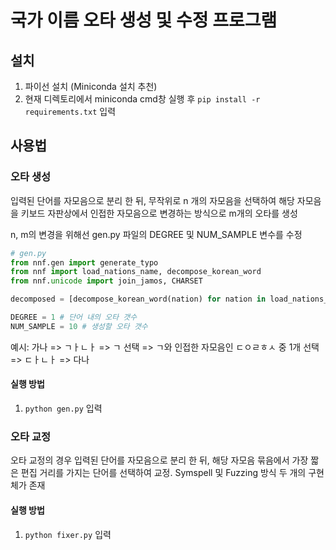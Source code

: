 # 국가 이름 오타 생성 및 수정 프로그램
## 설치
1. 파이선 설치 (Miniconda 설치 추천)
2. 현재 디렉토리에서 miniconda cmd창 실행 후 `pip install -r requirements.txt` 입력

## 사용법
### 오타 생성
입력된 단어를 자모음으로 분리 한 뒤, 무작위로 n 개의 자모음을 선택하여 해당 자모음을 키보드 자판상에서 인접한 자모음으로 변경하는 방식으로 m개의 오타를 생성

n, m의 변경을 위해선 gen.py 파일의 DEGREE 및 NUM_SAMPLE 변수를 수정
```python
# gen.py
from nnf.gen import generate_typo
from nnf import load_nations_name, decompose_korean_word
from nnf.unicode import join_jamos, CHARSET

decomposed = [decompose_korean_word(nation) for nation in load_nations_name()]

DEGREE = 1 # 단어 내의 오타 갯수
NUM_SAMPLE = 10 # 생성할 오타 갯수
```

예시: 가나 => ㄱㅏㄴㅏ => ㄱ 선택 => ㄱ와 인접한 자모음인 ㄷㅇㄹㅎㅅ 중 1개 선택 => ㄷㅏㄴㅏ => 다나
#### 실행 방법
1. `python gen.py` 입력


### 오타 교정
오타 교정의 경우 입력된 단어를 자모음으로 분리 한 뒤, 해당 자모음 묶음에서 가장 짧은 편집 거리를 가지는 단어를 선택하여 교정. Symspell 및 Fuzzing 방식 두 개의 구현체가 존재

#### 실행 방법
1. `python fixer.py` 입력
